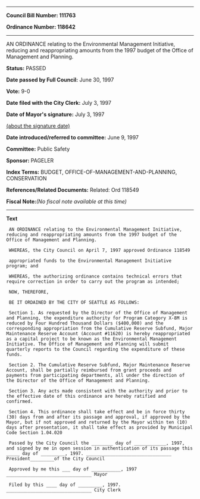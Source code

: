 

********

**Council Bill Number: 111763**
   
**Ordinance Number: 118642**
********

 AN ORDINANCE relating to the Environmental Management Initiative, reducing and reappropriating amounts from the 1997 budget of the Office of Management and Planning.

**Status:** PASSED
   
**Date passed by Full Council:** June 30, 1997
   
**Vote:** 9-0
   
**Date filed with the City Clerk:** July 3, 1997
   
**Date of Mayor's signature:** July 3, 1997
   
[(about the signature date)](/~public/approvaldate.htm)
   
   
   
**Date introduced/referred to committee:** June 9, 1997
   
**Committee:** Public Safety
   
**Sponsor:** PAGELER
   
   
**Index Terms:** BUDGET, OFFICE-OF-MANAGEMENT-AND-PLANNING, CONSERVATION

**References/Related Documents:** Related: Ord 118549

**Fiscal Note:**_(No fiscal note available at this time)_

********

**Text**
   
```
 AN ORDINANCE relating to the Environmental Management Initiative, reducing and reappropriating amounts from the 1997 budget of the Office of Management and Planning.

 WHEREAS, the City Council on April 7, 1997 approved Ordinance 118549

 appropriated funds to the Environmental Management Initiative program; and

 WHEREAS, the authorizing ordinance contains technical errors that require correction in order to carry out the program as intended;

 NOW, THEREFORE,

 BE IT ORDAINED BY THE CITY OF SEATTLE AS FOLLOWS:

 Section 1. As requested by the Director of the Office of Management and Planning, the expenditure authority for Program Category X-8M is reduced by Four Hundred Thousand Dollars ($400,000) and the corresponding appropriation from the Cumulative Reserve Subfund, Major Maintenance Reserve Account (Account #11620) is hereby reappropriated as a capital project to be known as the Environmental Management Initiative. The Office of Management and Planning will submit quarterly reports to the Council regarding the expenditure of these funds.

 Section 2. The Cumulative Reserve Subfund, Major Maintenance Reserve Account, shall be partially reimbursed from grant proceeds and payments from participating departments, all under the direction of the Director of the Office of Management and Planning.

 Section 3. Any acts made consistent with the authority and prior to the effective date of this ordinance are hereby ratified and confirmed.

 Section 4. This ordinance shall take effect and be in force thirty (30) days from and after its passage and approval, if approved by the Mayor, but if not approved and returned by the Mayor within ten (10) days after presentation, it shall take effect as provided by Municipal Code Section 1.04.020

 Passed by the City Council the ________ day of ____________, 1997, and signed by me in open session in authentication of its passage this _____ day of _________, 1997. ________________________________ President_________of the City Council

 Approved by me this ___ day of ___________, 1997 ________________________________ Mayor

 Filed by this ____ day of _________, 1997. ________________________________ City Clerk

```
